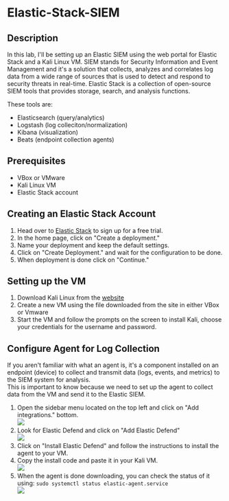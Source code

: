 # Elastic-Stack-SIEM

<h2>Description</h2>

In this lab, I'll be setting up an Elastic SIEM using the web portal for Elastic Stack and a Kali Linux VM. SIEM stands for Security Information and Event Management and it's a solution that collects, analyzes and correlates log data from a wide range of sources that is used to detect and respond to security threats in real-time. Elastic Stack is a collection of open-source SIEM tools that provides storage, search, and analysis functions.

These tools are:
<ul>
  <li>Elasticsearch (query/analytics)</li>
  <li>Logstash (log colleciton/normalization)</li>
  <li>Kibana (visualization)</li>
  <li>Beats (endpoint collection agents)</li>
</ul>

<h2>Prerequisites</h2>

<ul>
  <li>VBox or VMware</li>
  <li>Kali Linux VM</li>
  <li>Elastic Stack account</li>
</ul>

<h2>Creating an Elastic Stack Account</h2>

<ol>
  <li>Head over to <a href="https://cloud.elastic.co/login">Elastic Stack</a> to sign up for a free trial.</li>
  <li>In the home page, click on "Create a deployment."</li>
  <li>Name your deployment and keep the default settings.</li>
  <li>Click on "Create Deployment." and wait for the configuration to be done.</li>
  <li>When deployment is done click on "Continue."</li>
</ol>

<h2>Setting up the VM</h2>

<ol>
  <li>Download Kali Linux from the <a href="https://www.kali.org/get-kali/#kali-virtual-machines">website</a></li>
  <li>Create a new VM using the file downloaded from the site in either VBox or Vmware</li>
  <li>Start the VM and follow the prompts on the screen to install Kali, choose your credentials for the username and password.</li>
</ol>

<h2>Configure Agent for Log Collection</h2>
If you aren't familiar with what an agent is, it's a component installed on an endpoint (device) to collect and transmit data (logs, events, and metrics) to the SIEM system for analysis. <br>
This is important to know because we need to set up the agent to collect data from the VM and send it to the Elastic SIEM.

<ol>
  <li>
    Open the sidebar menu located on the top left and click on "Add integrations." bottom. </br>
    <img src="https://github.com/horeacio/SIEM-Lab-with-Elastic/assets/100793672/a9ecc03a-c666-42cf-a76b-60cb4d865b13">
</li>
  <li>
    Look for Elastic Defend and click on "Add Elastic Defend" </br>
    <img src='https://github.com/horeacio/Elastic-Stack-SIEM/assets/100793672/535ccc8a-9580-438d-824b-af5cb4275e02'>
  </li>
  <li>Click on "Install Elastic Defend" and follow the instructions to install the agent to your VM.</li>
  <li>Copy the install code and paste it in your Kali VM. </br>
    <img src='https://github.com/horeacio/Elastic-Stack-SIEM/assets/100793672/88378521-75e5-42b9-b810-058ea118e68f'>
  </li>
  <li>When the agent is done downloading, you can check the status of it using: <code>sudo systemctl status elastic-agent.service</code> </br>
    <img src='https://github.com/horeacio/Elastic-Stack-SIEM/assets/100793672/f537b986-da6d-4859-a418-3e2a8401d66c'>
  </li>
</ol>

